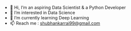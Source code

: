 - 👋 Hi, I’m an aspiring Data Scientist & a Python Developer
- 👀 I’m interested in Data Science
- 🌱 I’m currently learning Deep Learning
- 📫 Reach me : <a href="mailto:shubhankarrai99@gmail.com">shubhankarrai99@gmail.com</a>


<!---
shubhankar-rai/shubhankar-rai is a ✨ special ✨ repository because its `README.md` (this file) appears on your GitHub profile.
You can click the Preview link to take a look at your changes.
--->
